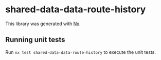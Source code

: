 # shared-data-data-route-history

This library was generated with [Nx](https://nx.dev).

## Running unit tests

Run `nx test shared-data-data-route-history` to execute the unit tests.
